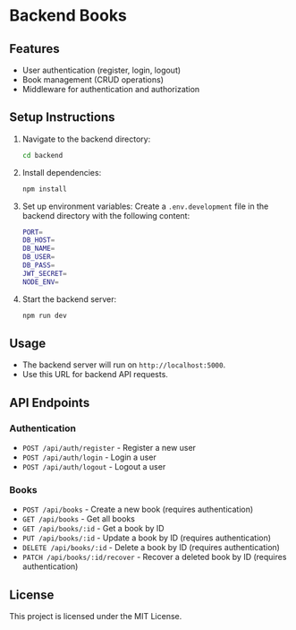 # Backend Books

## Features

- User authentication (register, login, logout)
- Book management (CRUD operations)
- Middleware for authentication and authorization

## Setup Instructions

1. Navigate to the backend directory:
   ```bash
   cd backend
   ```

2. Install dependencies:
   ```bash
   npm install
   ```

3. Set up environment variables:
   Create a `.env.development` file in the backend directory with the following content:
   ```bash
   PORT=
   DB_HOST=
   DB_NAME=
   DB_USER=
   DB_PASS=
   JWT_SECRET=
   NODE_ENV=
   ```

4. Start the backend server:
   ```bash
   npm run dev
   ```

## Usage

- The backend server will run on `http://localhost:5000`.
- Use this URL for backend API requests.

## API Endpoints

### Authentication

- `POST /api/auth/register` - Register a new user
- `POST /api/auth/login` - Login a user
- `POST /api/auth/logout` - Logout a user

### Books

- `POST /api/books` - Create a new book (requires authentication)
- `GET /api/books` - Get all books
- `GET /api/books/:id` - Get a book by ID
- `PUT /api/books/:id` - Update a book by ID (requires authentication)
- `DELETE /api/books/:id` - Delete a book by ID (requires authentication)
- `PATCH /api/books/:id/recover` - Recover a deleted book by ID (requires authentication)

## License

This project is licensed under the MIT License.
